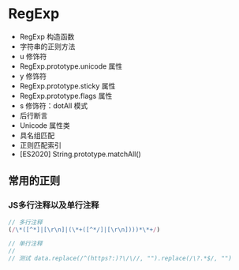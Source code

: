 # RegExp

- RegExp 构造函数
- 字符串的正则方法
- u 修饰符
- RegExp.prototype.unicode 属性
- y 修饰符
- RegExp.prototype.sticky 属性
- RegExp.prototype.flags 属性
- s 修饰符：dotAll 模式
- 后行断言
- Unicode 属性类
- 具名组匹配
- 正则匹配索引
- [ES2020] String.prototype.matchAll()

## 常用的正则

### JS多行注释以及单行注释

```js
// 多行注释
(/\*([^*]|[\r\n]|(\*+([^*/]|[\r\n])))*\*+/)

// 单行注释
//
// 测试 data.replace(/^(https?:)?\/\//, "").replace(/\?.*$/, "")
```
